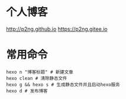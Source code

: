 # 个人博客
http://p2ng.github.io
https://p2ng.gitee.io

# 常用命令
```
hexo n "博客标题" # 新建文章
hexo clean # 清除静态文件
hexo g && hexo s # 生成静态文件并且启动hexo服务
hexo d # 发布博客
```
